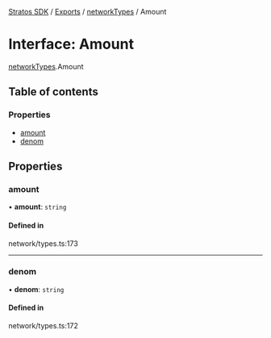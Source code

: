 [Stratos SDK](../README.md) / [Exports](../modules.md) / [networkTypes](../modules/networkTypes.md) / Amount

# Interface: Amount

[networkTypes](../modules/networkTypes.md).Amount

## Table of contents

### Properties

- [amount](networkTypes.Amount.md#amount)
- [denom](networkTypes.Amount.md#denom)

## Properties

### amount

• **amount**: `string`

#### Defined in

network/types.ts:173

___

### denom

• **denom**: `string`

#### Defined in

network/types.ts:172
